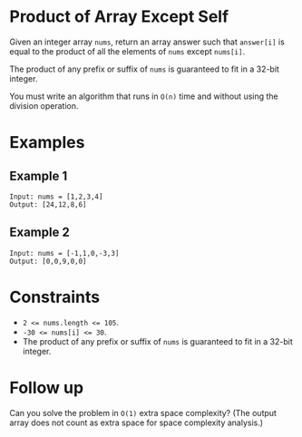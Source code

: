 # Product of Array Except Self

Given an integer array `nums`, return an array answer such that `answer[i]` is
equal to the product of all the elements of `nums` except `nums[i]`.

The product of any prefix or suffix of `nums` is guaranteed to fit in a 32-bit
integer.

You must write an algorithm that runs in `O(n)` time and without using the
division operation.

# Examples

## Example 1

```text
Input: nums = [1,2,3,4]
Output: [24,12,8,6]
```

## Example 2

```text
Input: nums = [-1,1,0,-3,3]
Output: [0,0,9,0,0]
```

# Constraints

- `2 <= nums.length <= 105`.
- `-30 <= nums[i] <= 30`.
- The product of any prefix or suffix of `nums` is guaranteed to fit in a 32-bit
  integer.

# Follow up

Can you solve the problem in `O(1)` extra space complexity? (The output array
does not count as extra space for space complexity analysis.)
